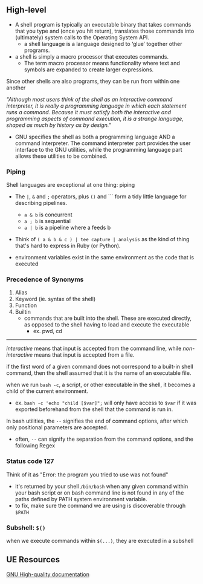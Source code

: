 
## High-level
- A shell program is typically an executable binary that takes commands that you type and (once you hit return), translates those commands into (ultimately) system calls to the Operating System API.
	- a shell language is a language designed to ‘glue’ together other programs.
- a shell is simply a macro processor that executes commands.
	- The term macro processor means functionality where text and symbols are expanded to create larger expressions.

Since other shells are also programs, they can be run from within one another

*"Although most users think of the shell as an interactive command interpreter, it is really a programming language in which each statement runs a command. Because it must satisfy both the interactive and programming aspects of command execution, it is a strange language, shaped as much by history as by design."*
- GNU specifies the shell as both a programming language AND a command interpreter. The command interpreter part provides the user interface to the GNU utilities, while the programming language part allows these utilities to be combined.

### Piping
Shell languages are exceptional at one thing: piping
- The `|`, `&` and `;` operators, plus `()` and ``` form a tidy little language for describing pipelines.
	- `a & b` is concurrent
	- `a ; b` is sequential
	- `a | b` is a pipeline where a feeds b

- Think of `( a & b & c ) | tee capture | analysis` as the kind of thing that's hard to express in Ruby (or Python).

- environment variables exist in the same environment as the code that is executed

### Precedence of Synonyms
1. Alias
2. Keyword (ie. syntax of the shell)
3. Function
4. Builtin
	- commands that are built into the shell. These are executed directly, as opposed to the shell having to load and execute the executable
		- ex. pwd, cd

* * *

*interactive* means that input is accepted from the command line, while *non-interactive* means that input is accepted from a file.

if the first word of a given command does not correspond to a built-in shell command, then the shell assumed that it is the name of an executable file.

when we run `bash -c`, a script, or other executable in the shell, it becomes a child of the current environment.
- ex. `bash -c 'echo "child [$var]";` will only have access to `$var` if it was exported beforehand from the shell that the command is run in.

In bash utilities, the `--` signifies the end of command options, after which only positional parameters are accepted.
- often, `--` can signify the separation from the command options, and the following Regex

### Status code 127
Think of it as "Error: the program you tried to use was not found"
- it's returned by your shell `/bin/bash` when any given command within your bash script or on bash command line is not found in any of the paths defined by PATH system environment variable.
- to fix, make sure the command we are using is discoverable through `$PATH`

### Subshell: `$()`
when we execute commands within `$(...)`, they are executed in a subshell

## UE Resources
[GNU High-quality documentation](https://www.gnu.org/software/bash/manual/bash.html)
